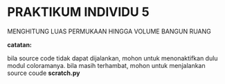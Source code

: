 # PRAKTIKUM INDIVIDU 5

MENGHITUNG LUAS PERMUKAAN HINGGA VOLUME BANGUN RUANG

**catatan:**

bila source code tidak dapat dijalankan, mohon untuk menonaktifkan dulu modul coloramanya.
bila masih terhambat, mohon untuk menjalankan source coude **scratch.py**
